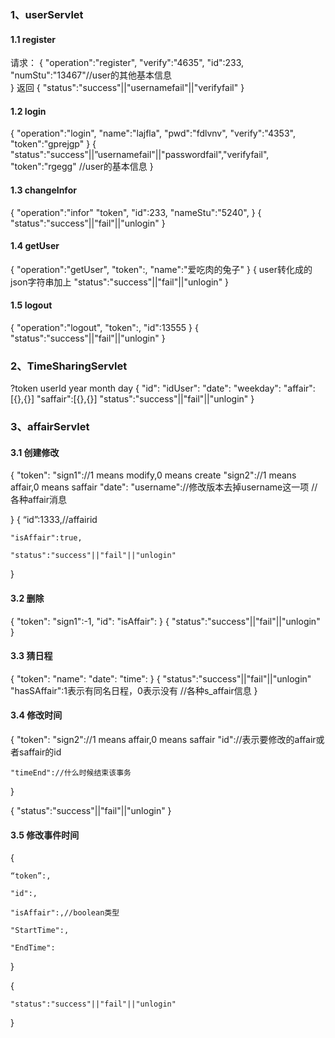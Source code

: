 ### 1、userServlet

#### 1.1 register

请求：
{
	"operation":"register",
	"verify":"4635",
	"id":233,
	"numStu":"13467"//user的其他基本信息	
}
返回
{
	"status":"success"||"usernamefail"||"verifyfail"
}

#### 1.2 login

{
	"operation":"login",
	"name":"lajfla",
	"pwd":"fdlvnv",
	"verify":"4353",
	"token":"gprejgp"
}
{
	"status":"success"||”usernamefail"||"passwordfail","verifyfail",
	"token":"rgegg"
	 //user的基本信息
}

#### 1.3 changeInfor

{
	"operation":"infor"
	"token",
	"id":233,
	"nameStu":"5240",
}
{
	"status":"success"||"fail"||"unlogin"
}

#### 1.4 getUser

{
	"operation":"getUser",
	"token":,
	"name":"爱吃肉的兔子"
}
{
	user转化成的json字符串加上
	"status":"success"||"fail"||"unlogin"
}

#### 1.5 logout

{
	"operation":"logout",
	"token":,
	"id":13555
}
{
	"status":"success"||"fail"||"unlogin"
}



### 2、TimeSharingServlet

?token userId year month day
{
	"id":
	"idUser":
	"date":
	"weekday":
	"affair":[{},{}]
	"saffair":[{},{}]
	"status":"success"||"fail"||"unlogin"
}

### 3、affairServlet

#### 3.1 创建修改

{
	"token":
	"sign1"://1 means modify,0 means create
	"sign2"://1 means affair,0 means saffair
	"date":
	"username"://修改版本去掉username这一项
	//各种affair消息
	
}
{
	“id”:1333,//affairid

	"isAffair":true,

	"status":"success"||"fail"||"unlogin"

}

#### 3.2 删除

{
	"token":
	"sign1":-1,
	"id":
	"isAffair":
}
{
	"status":"success"||"fail"||"unlogin"
}

#### 3.3 猜日程

{
	"token":
	"name":
	"date":
	"time":
}
{
	"status":"success"||"fail"||"unlogin"
	"hasSAffair":1表示有同名日程，0表示没有
	//各种s_affair信息
}

#### 3.4 修改时间

{
	"token":
	"sign2"://1 means affair,0 means saffair
	"id"://表示要修改的affair或者saffair的id

	"timeEnd"://什么时候结束该事务

}

{
	"status":"success"||"fail"||"unlogin"
}

#### 3.5 修改事件时间 

{

	“token”:,

	"id":,

	"isAffair":,//boolean类型

	"StartTime":,

	"EndTime":

}

{

	"status":"success"||"fail"||"unlogin"

}